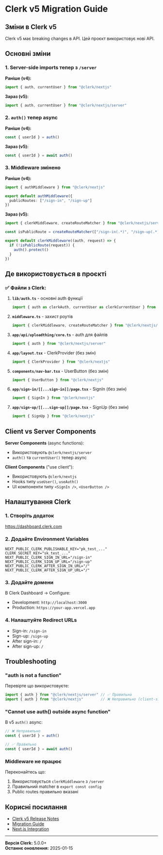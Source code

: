# Clerk v5 Migration Guide

## Зміни в Clerk v5

Clerk v5 має breaking changes в API. Цей проєкт використовує нові API.

## Основні зміни

### 1. Server-side imports тепер з `/server`

**Раніше (v4):**
```ts
import { auth, currentUser } from "@clerk/nextjs"
```

**Зараз (v5):**
```ts
import { auth, currentUser } from "@clerk/nextjs/server"
```

### 2. `auth()` тепер async

**Раніше (v4):**
```ts
const { userId } = auth()
```

**Зараз (v5):**
```ts
const { userId } = await auth()
```

### 3. Middleware змінено

**Раніше (v4):**
```ts
import { authMiddleware } from "@clerk/nextjs"

export default authMiddleware({
  publicRoutes: ["/sign-in", "/sign-up"]
})
```

**Зараз (v5):**
```ts
import { clerkMiddleware, createRouteMatcher } from "@clerk/nextjs/server"

const isPublicRoute = createRouteMatcher(["/sign-in(.*)", "/sign-up(.*)"])

export default clerkMiddleware((auth, request) => {
  if (!isPublicRoute(request)) {
    auth().protect()
  }
})
```

## Де використовується в проєкті

### ✅ Файли з Clerk:

1. **`lib/auth.ts`** - основні auth функції
   ```ts
   import { auth as clerkAuth, currentUser as clerkCurrentUser } from "@clerk/nextjs/server"
   ```

2. **`middleware.ts`** - захист роутів
   ```ts
   import { clerkMiddleware, createRouteMatcher } from "@clerk/nextjs/server"
   ```

3. **`app/api/uploadthing/core.ts`** - auth для файлів
   ```ts
   import { auth } from "@clerk/nextjs/server"
   ```

4. **`app/layout.tsx`** - ClerkProvider (без змін)
   ```ts
   import { ClerkProvider } from "@clerk/nextjs"
   ```

5. **`components/nav-bar.tsx`** - UserButton (без змін)
   ```ts
   import { UserButton } from "@clerk/nextjs"
   ```

6. **`app/sign-in/[[...sign-in]]/page.tsx`** - SignIn (без змін)
   ```ts
   import { SignIn } from "@clerk/nextjs"
   ```

7. **`app/sign-up/[[...sign-up]]/page.tsx`** - SignUp (без змін)
   ```ts
   import { SignUp } from "@clerk/nextjs"
   ```

## Client vs Server Components

**Server Components** (async functions):
- Використовують `@clerk/nextjs/server`
- `auth()` та `currentUser()` тепер async

**Client Components** ("use client"):
- Використовують `@clerk/nextjs`
- Hooks типу `useUser()`, `useAuth()`
- UI компоненти типу `<SignIn />`, `<UserButton />`

## Налаштування Clerk

### 1. Створіть додаток
https://dashboard.clerk.com

### 2. Додайте Environment Variables
```env
NEXT_PUBLIC_CLERK_PUBLISHABLE_KEY="pk_test_..."
CLERK_SECRET_KEY="sk_test_..."
NEXT_PUBLIC_CLERK_SIGN_IN_URL="/sign-in"
NEXT_PUBLIC_CLERK_SIGN_UP_URL="/sign-up"
NEXT_PUBLIC_CLERK_AFTER_SIGN_IN_URL="/"
NEXT_PUBLIC_CLERK_AFTER_SIGN_UP_URL="/"
```

### 3. Додайте домени
В Clerk Dashboard → Configure:
- Development: `http://localhost:3000`
- Production: `https://your-app.vercel.app`

### 4. Налаштуйте Redirect URLs
- Sign-in: `/sign-in`
- Sign-up: `/sign-up`
- After sign-in: `/`
- After sign-up: `/`

## Troubleshooting

### "auth is not a function"
Перевірте що використовуєте:
```ts
import { auth } from "@clerk/nextjs/server" // ✅ Правильно
import { auth } from "@clerk/nextjs"        // ❌ Неправильно (client-side)
```

### "Cannot use auth() outside async function"
В v5 `auth()` async:
```ts
// ❌ Неправильно
const { userId } = auth()

// ✅ Правильно
const { userId } = await auth()
```

### Middleware не працює
Переконайтесь що:
1. Використовується `clerkMiddleware` з `/server`
2. Правильний matcher в `export const config`
3. Public routes правильно вказані

## Корисні посилання

- [Clerk v5 Release Notes](https://clerk.com/changelog/2024-04-19)
- [Migration Guide](https://clerk.com/docs/upgrade-guides/core-2/nextjs)
- [Next.js Integration](https://clerk.com/docs/quickstarts/nextjs)

---

**Версія Clerk:** 5.0.0+  
**Останнє оновлення:** 2025-01-15


